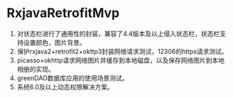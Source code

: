 # RxjavaRetrofitMvp
1. 对状态栏进行了通用性的封装，兼容了4.4版本及以上侵入状态栏，状态栏支持设置颜色，图片背景。
2. 保护rxjava2+retrofit2+okttp3封装网络请求测试，12306的https请求测试。
3. picasso+okhttp请求网络图片并缓存到本地磁盘，以及保存网络图片到本地相册的实现。
4. greenDAO数据库应用的使用场景测试。
5. 系统6.0及以上动态权限解决方案。
